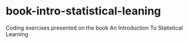 # book-intro-statistical-leaning
Coding exercises presented on the book An Introduction To Statistical Learning
